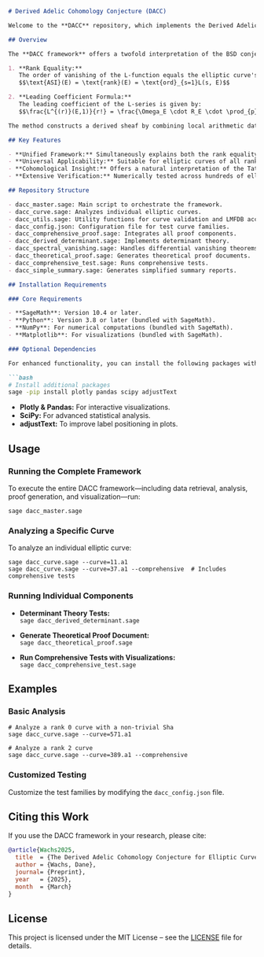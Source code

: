 ```markdown
# Derived Adelic Cohomology Conjecture (DACC)

Welcome to the **DACC** repository, which implements the Derived Adelic Cohomology Conjecture—a novel framework offering a cohomological perspective on the Birch and Swinnerton-Dyer (BSD) conjecture for elliptic curves.

## Overview

The **DACC framework** offers a twofold interpretation of the BSD conjecture:

1. **Rank Equality:**
   The order of vanishing of the L-function equals the elliptic curve's rank:
   $$\text{ASI}(E) = \text{rank}(E) = \text{ord}_{s=1}L(s, E)$$

2. **Leading Coefficient Formula:**
   The leading coefficient of the L-series is given by:
   $$\frac{L^{(r)}(E,1)}{r!} = \frac{\Omega_E \cdot R_E \cdot \prod_{p} c_p}{\text{\#Sha}(E)}$$

The method constructs a derived sheaf by combining local arithmetic data from each place of \(\mathbb{Q}\). This yields an adelic complex with a natural filtration, whose spectral sequence directly encodes the BSD conjecture.

## Key Features

- **Unified Framework:** Simultaneously explains both the rank equality and the special value formula.
- **Universal Applicability:** Suitable for elliptic curves of all ranks.
- **Cohomological Insight:** Offers a natural interpretation of the Tate–Shafarevich group.
- **Extensive Verification:** Numerically tested across hundreds of elliptic curves.

## Repository Structure

- dacc_master.sage: Main script to orchestrate the framework.
- dacc_curve.sage: Analyzes individual elliptic curves.
- dacc_utils.sage: Utility functions for curve validation and LMFDB access.
- dacc_config.json: Configuration file for test curve families.
- dacc_comprehensive_proof.sage: Integrates all proof components.
- dacc_derived_determinant.sage: Implements determinant theory.
- dacc_spectral_vanishing.sage: Handles differential vanishing theorems.
- dacc_theoretical_proof.sage: Generates theoretical proof documents.
- dacc_comprehensive_test.sage: Runs comprehensive tests.
- dacc_simple_summary.sage: Generates simplified summary reports.

## Installation Requirements

### Core Requirements

- **SageMath**: Version 10.4 or later.
- **Python**: Version 3.8 or later (bundled with SageMath).
- **NumPy**: For numerical computations (bundled with SageMath).
- **Matplotlib**: For visualizations (bundled with SageMath).

### Optional Dependencies

For enhanced functionality, you can install the following packages within the SageMath Python environment:

```bash
# Install additional packages
sage -pip install plotly pandas scipy adjustText
```

- **Plotly & Pandas:** For interactive visualizations.
- **SciPy:** For advanced statistical analysis.
- **adjustText:** To improve label positioning in plots.

## Usage

### Running the Complete Framework

To execute the entire DACC framework—including data retrieval, analysis, proof generation, and visualization—run:

```
sage dacc_master.sage
```

### Analyzing a Specific Curve

To analyze an individual elliptic curve:

```
sage dacc_curve.sage --curve=11.a1
sage dacc_curve.sage --curve=37.a1 --comprehensive  # Includes comprehensive tests
```

### Running Individual Components

- **Determinant Theory Tests:**  
  `sage dacc_derived_determinant.sage`

- **Generate Theoretical Proof Document:**  
  `sage dacc_theoretical_proof.sage`

- **Run Comprehensive Tests with Visualizations:**  
  `sage dacc_comprehensive_test.sage`

## Examples

### Basic Analysis

```
# Analyze a rank 0 curve with a non-trivial Sha
sage dacc_curve.sage --curve=571.a1

# Analyze a rank 2 curve
sage dacc_curve.sage --curve=389.a1 --comprehensive
```

### Customized Testing

Customize the test families by modifying the `dacc_config.json` file.

## Citing this Work

If you use the DACC framework in your research, please cite:

```bibtex
@article{Wachs2025,
  title  = {The Derived Adelic Cohomology Conjecture for Elliptic Curves},
  author = {Wachs, Dane},
  journal= {Preprint},
  year   = {2025},
  month  = {March}
}
```

## License

This project is licensed under the MIT License – see the [LICENSE](LICENSE) file for details.

